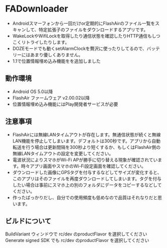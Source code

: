 # FADownloader

+ Androidスマーフォンから一回だけor定期的にFlashAirのファイル一覧をスキャンして、特定拡張子のファイルをダウンロードするアプリです。
+ WakeLockやWifiLockを取得したり通信状態を確認したりHTTP通信もしつこくリトライしたりします。
+ DOZEモードでも動くsetAlarmClockを贅沢に使ったりしてるので、バッテリーにはあまり優しくありません。
+ 1.1で位置情報埋め込み機能をを追加しました

## 動作環境
+ Android OS 5.0以降
+ FlashAir ファームウェア v2.00.02以降
+ 位置情報埋め込み機能にはPlay開発者サービスが必要

## 注意事項
+ FlashAirには無線LANタイムアウトが存在します。無通信状態が続くと無線LAN機能を停止してしまいます。デフォルトは300秒です。アプリから自動転送を行う場合は更新間隔を300秒より短くするか、もしくはFlashAir側の無線LANタイムアウトの設定を変更してください。
+ 電波状況によりスマホがWi-Fi APが勝手に切り替える現象が確認されています。時々アプリ画面やスマホのWi-Fi設定画面を確認してください。
+ ダウンロードした画像にGPSタグを付与するなどしてサイズが変化すると、このアプリはそのファイルを再度ダウンロードしてしまいます。タグを付与したい場合は事前にスマホ上の別のフォルダにデータをコピーするなどしてください。
+ 作ったばっかりだし、自分での使用頻度も低めなので品質はそれなりだと思います。

## ビルドについて
BuildVariant ウィンドウで rc/dev のproductFlavor を選択してください
Generate signed SDK でも rc/dev のproductFlavor を選択してください
